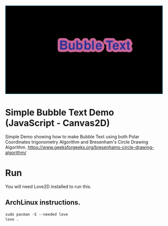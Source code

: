 ![Screenshot](../screenshot.png)

# Simple Bubble Text Demo (JavaScript - Canvas2D)
Simple Demo showing how to make Bubble Text using both Polar Coordinates trigonometry Algorithm and Bresenham's Circle Drawing Algorithm. https://www.geeksforgeeks.org/bresenhams-circle-drawing-algorithm/

# Run
You will need Love2D installed to run this.

## ArchLinux instructions.

    sudo pacman -S --needed love
    love .

